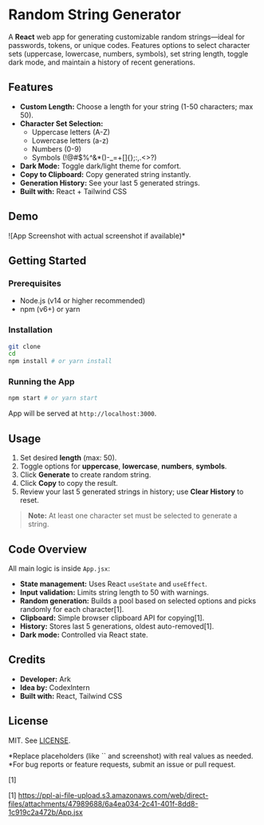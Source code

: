 # Random String Generator

A **React** web app for generating customizable random strings—ideal for passwords, tokens, or unique codes. Features options to select character sets (uppercase, lowercase, numbers, symbols), set string length, toggle dark mode, and maintain a history of recent generations.

## Features

- **Custom Length:** Choose a length for your string (1-50 characters; max 50).
- **Character Set Selection:**
  - Uppercase letters (A-Z)
  - Lowercase letters (a-z)
  - Numbers (0-9)
  - Symbols (!@#$%^&*()-_=+[]{};:,.<>?)  
- **Dark Mode:** Toggle dark/light theme for comfort.
- **Copy to Clipboard:** Copy generated string instantly.
- **Generation History:** See your last 5 generated strings.
- **Built with:** React + Tailwind CSS

## Demo

![App Screenshot with actual screenshot if available)*

## Getting Started

### Prerequisites

- Node.js (v14 or higher recommended)
- npm (v6+) or yarn

### Installation

```bash
git clone 
cd 
npm install # or yarn install
```

### Running the App

```bash
npm start # or yarn start
```
App will be served at `http://localhost:3000`.

## Usage

1. Set desired **length** (max: 50).
2. Toggle options for **uppercase**, **lowercase**, **numbers**, **symbols**.
3. Click **Generate** to create random string.
4. Click **Copy** to copy the result.
5. Review your last 5 generated strings in history; use **Clear History** to reset.

> **Note:** At least one character set must be selected to generate a string.

## Code Overview

All main logic is inside `App.jsx`:

- **State management:** Uses React `useState` and `useEffect`.
- **Input validation:** Limits string length to 50 with warnings.
- **Random generation:** Builds a pool based on selected options and picks randomly for each character[1].
- **Clipboard:** Simple browser clipboard API for copying[1].
- **History:** Stores last 5 generations, oldest auto-removed[1].
- **Dark mode:** Controlled via React state.

## Credits

- **Developer:** Ark  
- **Idea by:** CodexIntern  
- **Built with:** React, Tailwind CSS

## License

MIT. See [LICENSE](LICENSE).

\*Replace placeholders (like `` and screenshot) with real values as needed.  
\*For bug reports or feature requests, submit an issue or pull request.

[1]

[1] https://ppl-ai-file-upload.s3.amazonaws.com/web/direct-files/attachments/47989688/6a4ea034-2c41-401f-8dd8-1c919c2a472b/App.jsx